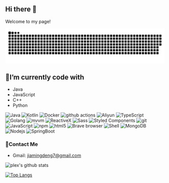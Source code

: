 ## Hi there 👋

Welcome to my page! 

<picture>
  <source media="(prefers-color-scheme: dark)" srcset="https://raw.githubusercontent.com/djm-xjtu/djm-xjtu/output/github-contribution-grid-snake-dark.svg">
  <source media="(prefers-color-scheme: light)" srcset="https://raw.githubusercontent.com/djm-xjtu/djm-xjtu/output/github-contribution-grid-snake.svg">
  <img alt="github contribution grid snake animation" src="https://raw.githubusercontent.com/djm-xjtu/djm-xjtu/output/github-contribution-grid-snake.svg">
</picture>

## 🔭I’m currently code with

- Java
- JavaScript
- C++
- Python

<p>
    <img alt="Java"
         src="https://img.shields.io/badge/-Java-45b8d8?style=flat-square&logo=java&logoColor=white"/>
    <img alt="Kotlin"
         src="https://img.shields.io/badge/-JavaScript-45b8d8?style=flat-square&logo=JavaScript&logoColor=white"/>
    <img alt="Docker"
         src="https://img.shields.io/badge/-Docker-46a2f1?style=flat-square&logo=docker&logoColor=white"/>
    <img alt="github actions"
         src="https://img.shields.io/badge/-Github_Actions-2088FF?style=flat-square&logo=github-actions&logoColor=white"/>
    <img alt="Aliyun"
         src="https://img.shields.io/badge/-AWS-1a73e8?style=flat-square&logo=aws&logoColor=white"/>
    <img alt="TypeScript"
         src="https://img.shields.io/badge/-TypeScript-007ACC?style=flat-square&logo=typescript&logoColor=white"/>
    <img alt="Golang"
         src="https://img.shields.io/badge/-Golang-5849BE?style=flat-square&logo=Go&logoColor=white"/>
    <img alt="mvvm"
         src="https://img.shields.io/badge/-Mvvm-764ABC?style=flat-square&logo=redux&logoColor=white"/>
    <img alt="ReactiveX"
         src="https://img.shields.io/badge/-RxJava-B7178C?style=flat-square&logo=reactivex&logoColor=white"/>
    <img alt="Sass"
         src="https://img.shields.io/badge/-Sass-CC6699?style=flat-square&logo=sass&logoColor=white"/>
    <img alt="Styled Components"
         src="https://img.shields.io/badge/-Styled_Components-db7092?style=flat-square&logo=styled-components&logoColor=white"/>
    <img alt="git"
         src="https://img.shields.io/badge/-Git-F05032?style=flat-square&logo=git&logoColor=white"/>
    <img alt="JavaScript"
         src="https://img.shields.io/badge/-JavaScript-DD0031?style=flat-square&logo=JavaScript&logoColor=white"/>
    <img alt="npm"
         src="https://img.shields.io/badge/-NPM-CB3837?style=flat-square&logo=npm&logoColor=white"/>
    <img alt="html5"
         src="https://img.shields.io/badge/-HTML5-E34F26?style=flat-square&logo=html5&logoColor=white"/>
    <img alt="Brave browser"
         src="https://img.shields.io/badge/-Brave_Browser-FB542B?style=flat-square&logo=brave&logoColor=white"/>
    <img alt="Shell"
         src="https://img.shields.io/badge/-Shell-F9A03C?style=flat-square&logo=Shell&logoColor=white"/>
    <img alt="MongoDB"
         src="https://img.shields.io/badge/-MongoDB-13aa52?style=flat-square&logo=mongodb&logoColor=white"/>
    <img alt="Nodejs"
         src="https://img.shields.io/badge/-Nodejs-43853d?style=flat-square&logo=Node.js&logoColor=white"/>
    <img alt="SpringBoot"
         src="https://img.shields.io/badge/-Spring%20Cloud-43853d?style=flat-square&logo=springboot&logoColor=white"/>
</p>

### 💬Contact Me

- Gmail: jiamingdeng7@gmail.com


![plex's github stats](https://github-readme-stats.vercel.app/api?username=djm-xjtu&show_icons=true&count_private=true&theme=vue-dark)


[![Top Langs](https://github-readme-stats.vercel.app/api/top-langs/?username=djm-xjtu&theme=vue-dark)](https://github.com/djm-xjtu)
